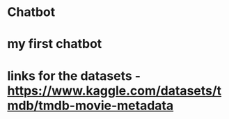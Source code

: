 # Chatbot
# my first chatbot
# links for the datasets - https://www.kaggle.com/datasets/tmdb/tmdb-movie-metadata
